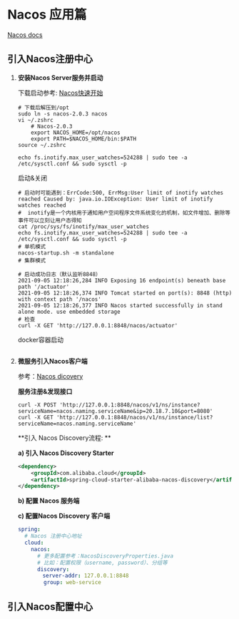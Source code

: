 # Nacos 应用篇

[Nacos docs](https://nacos.io/zh-cn/docs/what-is-nacos.html)

## 引入Nacos注册中心

1. **安装Nacos Server服务并启动**

   下载启动参考: [Nacos快速开始](https://nacos.io/zh-cn/docs/quick-start.html)

   ```shell
   # 下载后解压到/opt
   sudo ln -s nacos-2.0.3 nacos
   vi ~/.zshrc
       # Nacos-2.0.3
       export NACOS_HOME=/opt/nacos
       export PATH=$NACOS_HOME/bin:$PATH
   source ~/.zshrc
   
   echo fs.inotify.max_user_watches=524288 | sudo tee -a /etc/sysctl.conf && sudo sysctl -p
   ```

   启动&关闭

   ```shell
   # 启动时可能遇到：ErrCode:500, ErrMsg:User limit of inotify watches reached Caused by: java.io.IOException: User limit of inotify watches reached
   #  inotify是一个内核用于通知用户空间程序文件系统变化的机制，如文件增加、删除等事件可以立刻让用户态得知
   cat /proc/sys/fs/inotify/max_user_watches
   echo fs.inotify.max_user_watches=524288 | sudo tee -a /etc/sysctl.conf && sudo sysctl -p
   # 单机模式
   nacos-startup.sh -m standalone
   # 集群模式
   
   # 启动成功日志（默认监听8848）
   2021-09-05 12:18:26,284 INFO Exposing 16 endpoint(s) beneath base path '/actuator'
   2021-09-05 12:18:26,374 INFO Tomcat started on port(s): 8848 (http) with context path '/nacos'
   2021-09-05 12:18:26,377 INFO Nacos started successfully in stand alone mode. use embedded storage
   # 检查
   curl -X GET 'http://127.0.0.1:8848/nacos/actuator'
   ```

   docker容器启动

   ```shell
   
   ```

2. **微服务引入Nacos客户端**

   参考：[Nacos dicovery](https://github.com/alibaba/spring-cloud-alibaba/wiki/Nacos-discovery)

   **服务注册&发现接口**

   ```shell
   curl -X POST 'http://127.0.0.1:8848/nacos/v1/ns/instance?serviceName=nacos.naming.serviceName&ip=20.18.7.10&port=8080'
   curl -X GET 'http://127.0.0.1:8848/nacos/v1/ns/instance/list?serviceName=nacos.naming.serviceName'
   ```

   **引入 Nacos Discovery流程: **

   **a) 引入 Nacos Discovery Starter**

   ```xml
   <dependency>
       <groupId>com.alibaba.cloud</groupId>
       <artifactId>spring-cloud-starter-alibaba-nacos-discovery</artifactId>
   </dependency>
   ```

   **b) 配置 Nacos 服务端**

   **c) 配置Nacos Discovery 客户端**

   ```yaml
   spring:
     # Nacos 注册中心地址
     cloud:
       nacos:
         # 更多配置参考：NacosDiscoveryProperties.java
         # 比如：配置权限（username, password）、分组等
         discovery:
         　server-addr: 127.0.0.1:8848
           group: web-service
   ```

   

## 引入Nacos配置中心

